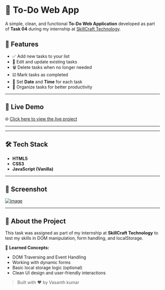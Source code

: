 # 📝 To-Do Web App

A simple, clean, and functional **To-Do Web Application** developed as part of **Task 04** during my internship at [SkillCraft Technology](https://www.linkedin.com/company/skillcraft-technology).

## 🚀 Features

- ✅ Add new tasks to your list  
- 📝 Edit and update existing tasks  
- 🗑️ Delete tasks when no longer needed  
- ☑️ Mark tasks as completed  
- 📅 Set **Date** and **Time** for each task  
- 🧹 Organize tasks for better productivity  

---

## 🔗 Live Demo

🌐 [Click here to view the live project](https://vasanth-kumar-009.github.io/SCT_WD_4/)

---

---

## 🛠️ Tech Stack

- **HTML5**
- **CSS3**
- **JavaScript (Vanilla)**

---

## 📸 Screenshot

<a href="https://ibb.co/hRwY21wJ"><img src="https://i.ibb.co/4Z314g3n/image.png" alt="image" border="0"></a>


---

## 📌 About the Project

This task was assigned as part of my internship at **SkillCraft Technology** to test my skills in DOM manipulation, form handling, and localStorage.

🧠 **Learned Concepts:**
- DOM Traversing and Event Handling
- Working with dynamic forms
- Basic local storage logic (optional)
- Clean UI design and user-friendly interactions

> Built with ❤️ by Vasanth kumar
